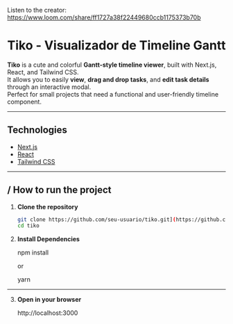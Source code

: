 Listen to the creator:
https://www.loom.com/share/ff1727a38f22449680ccb1175373b70b

# Tiko - Visualizador de Timeline Gantt

**Tiko** is a cute and colorful **Gantt-style timeline viewer**, built with Next.js, React, and Tailwind CSS.  
It allows you to easily **view**, **drag and drop tasks**, and **edit task details** through an interactive modal.  
Perfect for small projects that need a functional and user-friendly timeline component.

---

## Technologies

- [Next.js](https://nextjs.org/)
- [React](https://reactjs.org/)
- [Tailwind CSS](https://tailwindcss.com/)

---

## / How to run the project

1. **Clone the repository**

   ```bash
   git clone https://github.com/seu-usuario/tiko.git](https://github.com/VascainoNato/tiko.git
   cd tiko


   ```

2. **Install Dependencies**

   npm install

   or

   yarn

---

3. **Open in your browser**

   http://localhost:3000
